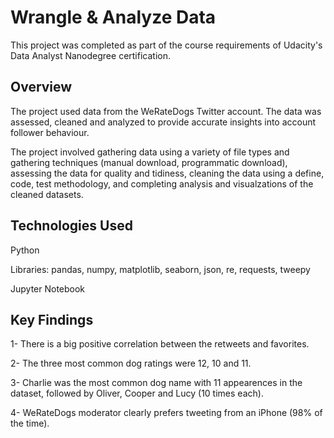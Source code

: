 # Wrangle & Analyze Data

This project was completed as part of the course requirements of Udacity's Data Analyst Nanodegree certification.

## Overview

The project used data from the WeRateDogs Twitter account. The data was assessed, cleaned and analyzed to provide accurate insights into account follower behaviour.

The project involved gathering data using a variety of file types and gathering techniques (manual download, programmatic download), assessing the data for quality and tidiness, cleaning the data using a define, code, test methodology, and completing analysis and visualzations of the cleaned datasets.

## Technologies Used

Python

Libraries: pandas, numpy, matplotlib, seaborn, json, re, requests, tweepy

Jupyter Notebook

## Key Findings

1-  There is a big positive correlation between the retweets and favorites.

2- The three most common dog ratings were 12, 10 and 11.

3- Charlie was the most common dog name with 11 appearences in the dataset, followed by Oliver, Cooper and Lucy (10 times each).

4- WeRateDogs moderator clearly prefers tweeting from an iPhone (98% of the time).
